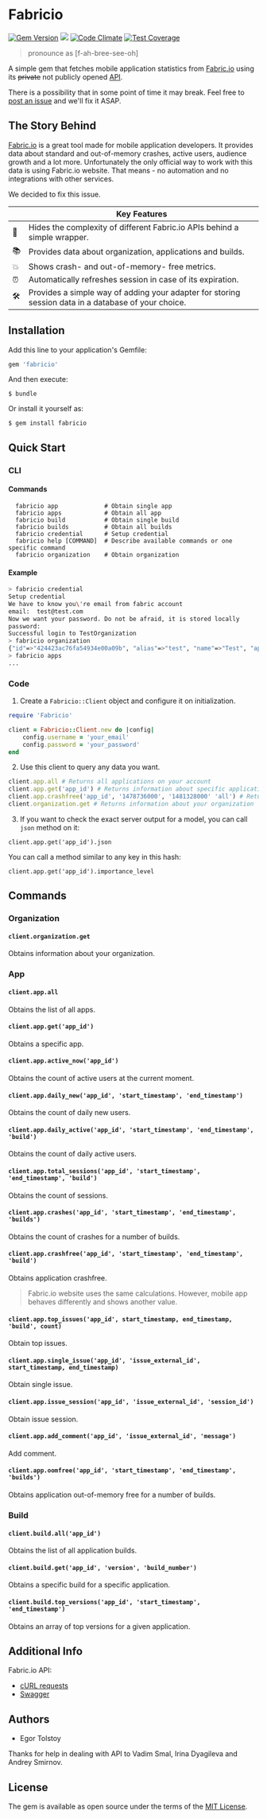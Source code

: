 # Fabricio

[![Gem Version](https://badge.fury.io/rb/fabricio.svg)](https://badge.fury.io/rb/fabricio)
[![](https://travis-ci.org/strongself/fabricio.svg?branch=develop)](https://travis-ci.org/strongself/fabricio)
[![Code Climate](https://codeclimate.com/github/strongself/fabricio/badges/gpa.svg)](https://codeclimate.com/github/strongself/fabricio)
[![Test Coverage](https://codeclimate.com/github/strongself/fabricio/badges/coverage.svg)](https://codeclimate.com/github/strongself/fabricio/coverage)

> pronounce as [f-ah-bree-see-oh]

A simple gem that fetches mobile application statistics from [Fabric.io](http://fabric.io) using its ~~private~~ not publicly opened [API](https://github.com/strongself/fabricio/blob/develop/docs/api_reference.md).

There is a possibility that in some point of time it may break. Feel free to [post an issue](https://github.com/strongself/fabricio/issues) and we'll fix it ASAP.

## The Story Behind

[Fabric.io](http://fabric.io) is a great tool made for mobile application developers. It provides data about standard and out-of-memory crashes, active users, audience growth and a lot more. Unfortunately the only official way to work with this data is using Fabric.io website. That means - no automation and no integrations with other services.

We decided to fix this issue.

|         | Key Features|
|---------|---------------|
|🍫 | Hides the complexity of different Fabric.io APIs behind a simple wrapper.|
|📚 | Provides data about organization, applications and builds.|
|💥 | Shows crash- and out-of-memory- free metrics.|
|⏰  | Automatically refreshes session in case of its expiration.|
|🛠 | Provides a simple way of adding your adapter for storing session data in a database of your choice.|

## Installation

Add this line to your application's Gemfile:

```ruby
gem 'fabricio'
```

And then execute:

    $ bundle

Or install it yourself as:

    $ gem install fabricio

## Quick Start

### CLI
#### Commands
```
  fabricio app             # Obtain single app
  fabricio apps            # Obtain all app
  fabricio build           # Obtain single build
  fabricio builds          # Obtain all builds
  fabricio credential      # Setup credential
  fabricio help [COMMAND]  # Describe available commands or one specific command
  fabricio organization    # Obtain organization
```
#### Example
```bash
> fabricio credential
Setup credential
We have to know you\'re email from fabric account
email:  test@test.com
Now we want your password. Do not be afraid, it is stored locally
password:
Successful login to TestOrganization
> fabricio organization
{"id"=>"424423ac76fa54934e00a09b", "alias"=>"test", "name"=>"Test", "api_key"=>"19ac3e6195b1900ada120c1e0c1230a818626d55", "enrollments"=>{"answers_enhanced_feature_set_enabled_for_new_apps"=>"false", "answers_ip_address_tracking_enabled_for_new_apps"=>"true", "beta_distribution"=>"true"}, "accounts_count"=>100, "mopub_id"=>"11142", "sdk_organization"=>true, "apps_counts"=>{"ios"=>9}, "build_secret"=>"fdda1e597843e25731848bb46eec2cc893ea86847e22d5f44567ecd48ff4e32"}
> fabricio apps
...
```

### Code
1. Create a `Fabricio::Client` object and configure it on initialization.

  ```ruby
  require 'Fabricio'

  client = Fabricio::Client.new do |config|
      config.username = 'your_email'
      config.password = 'your_password'
  end
  ```

2. Use this client to query any data you want.

  ```ruby
  client.app.all # Returns all applications on your account
  client.app.get('app_id') # Returns information about specific application
  client.app.crashfree('app_id', '1478736000', '1481328000' 'all') # Returns application crashfree for a given period of time
  client.organization.get # Returns information about your organization
  ```

3. If you want to check the exact server output for a model, you can call `json` method on it:

  `client.app.get('app_id').json`

  You can call a method similar to any key in this hash:

  `client.app.get('app_id').importance_level`

## Commands

### Organization

#### `client.organization.get`

Obtains information about your organization.

### App

#### `client.app.all`

Obtains the list of all apps.

#### `client.app.get('app_id')`

Obtains a specific app.

#### `client.app.active_now('app_id')`

Obtains the count of active users at the current moment.

#### `client.app.daily_new('app_id', 'start_timestamp', 'end_timestamp')`

Obtains the count of daily new users.

#### `client.app.daily_active('app_id', 'start_timestamp', 'end_timestamp', 'build')`

Obtains the count of daily active users.

#### `client.app.total_sessions('app_id', 'start_timestamp', 'end_timestamp', 'build')`

Obtains the count of sessions.

#### `client.app.crashes('app_id', 'start_timestamp', 'end_timestamp', 'builds')`

Obtains the count of crashes for a number of builds.

#### `client.app.crashfree('app_id', 'start_timestamp', 'end_timestamp', 'build')`

Obtains application crashfree.

> Fabric.io website uses the same calculations. However, mobile app behaves differently and shows another value.

#### `client.app.top_issues('app_id', start_timestamp, end_timestamp, 'build', count)`

Obtain top issues.

#### `client.app.single_issue('app_id', 'issue_external_id', start_timestamp, end_timestamp)`

Obtain single issue.

#### `client.app.issue_session('app_id', 'issue_external_id', 'session_id')`

Obtain issue session.

#### `client.app.add_comment('app_id', 'issue_external_id', 'message')`

Add comment.

#### `client.app.oomfree('app_id', 'start_timestamp', 'end_timestamp', 'builds')`

Obtains application out-of-memory free for a number of builds.

### Build

#### `client.build.all('app_id')`

Obtains the list of all application builds.

#### `client.build.get('app_id', 'version', 'build_number')`

Obtains a specific build for a specific application.

#### `client.build.top_versions('app_id', 'start_timestamp', 'end_timestamp')`

Obtains an array of top versions for a given application.

## Additional Info

Fabric.io API:

- [cURL requests](https://github.com/strongself/fabricio/blob/develop/docs/api_reference.md)
- [Swagger](https://github.com/strongself/fabricio/blob/develop/docs/swagger-api.json)

## Authors

- Egor Tolstoy

Thanks for help in dealing with API to Vadim Smal, Irina Dyagileva and Andrey Smirnov.

## License

The gem is available as open source under the terms of the [MIT License](http://opensource.org/licenses/MIT).
